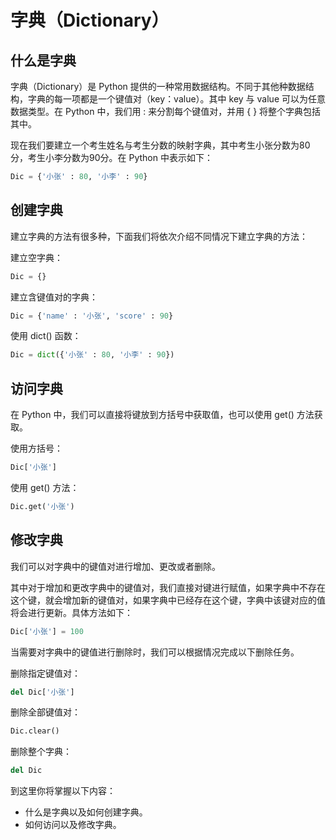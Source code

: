 # 字典（Dictionary）

## 什么是字典

字典（Dictionary）是 Python 提供的一种常用数据结构。不同于其他种数据结构，字典的每一项都是一个键值对（key：value）。其中 key 与 value 可以为任意数据类型。在 Python 中，我们用 : 来分割每个键值对，并用 { } 将整个字典包括其中。

现在我们要建立一个考生姓名与考生分数的映射字典，其中考生小张分数为80分，考生小李分数为90分。在 Python 中表示如下：

```python
Dic = {'小张' : 80, '小李' : 90}
```
## 创建字典
建立字典的方法有很多种，下面我们将依次介绍不同情况下建立字典的方法：

建立空字典：
```python
Dic = {}
```
建立含键值对的字典：
```python
Dic = {'name' : '小张', 'score' : 90}
```
使用 dict() 函数：
```python
Dic = dict({'小张' : 80, '小李' : 90})
```
## 访问字典
在 Python 中，我们可以直接将键放到方括号中获取值，也可以使用 get() 方法获取。

使用方括号：
```python
Dic['小张']
```
使用 get() 方法：
```python
Dic.get('小张')
```

## 修改字典
我们可以对字典中的键值对进行增加、更改或者删除。

其中对于增加和更改字典中的键值对，我们直接对键进行赋值，如果字典中不存在这个键，就会增加新的键值对，如果字典中已经存在这个键，字典中该键对应的值将会进行更新。具体方法如下：

```python
Dic['小张'] = 100
```
当需要对字典中的键值进行删除时，我们可以根据情况完成以下删除任务。

删除指定键值对：
```python
del Dic['小张']
```
删除全部键值对：
```python
Dic.clear()
```
删除整个字典：
```python
del Dic
```


到这里你将掌握以下内容：
+ 什么是字典以及如何创建字典。
+ 如何访问以及修改字典。

